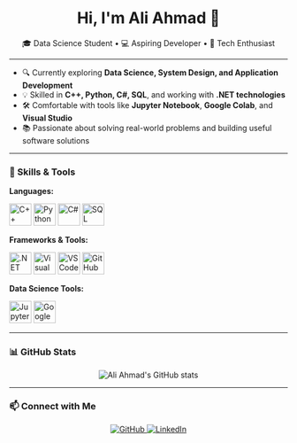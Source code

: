 <h1 align="center">Hi, I'm Ali Ahmad 👋</h1>

<p align="center">🎓 Data Science Student • 💻 Aspiring Developer • 🚀 Tech Enthusiast</p>

---

- 🔍 Currently exploring **Data Science, System Design, and Application Development**
- 💡 Skilled in **C++, Python, C#, SQL**, and working with **.NET technologies**
- 🛠 Comfortable with tools like **Jupyter Notebook**, **Google Colab**, and **Visual Studio**
- 📚 Passionate about solving real-world problems and building useful software solutions

---

### 🧠 Skills & Tools

**Languages:**  
<p>
  <img src="https://cdn.jsdelivr.net/gh/devicons/devicon/icons/cplusplus/cplusplus-original.svg" height="40" alt="C++"/>
  <img src="https://cdn.jsdelivr.net/gh/devicons/devicon/icons/python/python-original.svg" height="40" alt="Python"/>
  <img src="https://cdn.jsdelivr.net/gh/devicons/devicon/icons/csharp/csharp-original.svg" height="40" alt="C#"/>
  <img src="https://cdn.jsdelivr.net/gh/devicons/devicon/icons/sqlite/sqlite-original.svg" height="40" alt="SQL"/>
</p>

**Frameworks & Tools:**  
<p>
  <img src="https://cdn.jsdelivr.net/gh/devicons/devicon/icons/dot-net/dot-net-original.svg" height="40" alt=".NET"/>
  <img src="https://cdn.jsdelivr.net/gh/devicons/devicon/icons/visualstudio/visualstudio-plain.svg" height="40" alt="Visual Studio"/>
  <img src="https://cdn.jsdelivr.net/gh/devicons/devicon/icons/vscode/vscode-original.svg" height="40" alt="VS Code"/>
  <img src="https://cdn.jsdelivr.net/gh/devicons/devicon/icons/github/github-original.svg" height="40" alt="GitHub"/>
</p>

**Data Science Tools:**  
<p>
  <img src="https://upload.wikimedia.org/wikipedia/commons/3/38/Jupyter_logo.svg" height="40" alt="Jupyter Notebook"/>
  <img src="https://upload.wikimedia.org/wikipedia/commons/d/d0/Google_Colaboratory_SVG_Logo.svg" height="40" alt="Google Colab"/>
</p>

---

### 📊 GitHub Stats

<p align="center">
  <img src="https://github-readme-stats.vercel.app/api?username=whozahm3d&show_icons=true&theme=radical" alt="Ali Ahmad's GitHub stats"/>
</p>

---

### 📫 Connect with Me

<p align="center">
  <a href="https://github.com/whozahm3d">
    <img src="https://img.shields.io/badge/GitHub-181717?style=for-the-badge&logo=github" alt="GitHub"/>
  </a>
  <a href="https://linkedin.com/in/whozahm3d">
    <img src="https://img.shields.io/badge/LinkedIn-0077B5?style=for-the-badge&logo=linkedin" alt="LinkedIn"/>
  </a>
</p>

